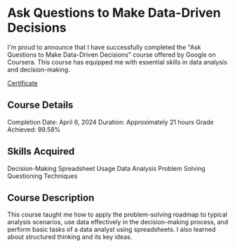 # Ask Questions to Make Data-Driven Decisions
I'm proud to announce that I have successfully completed the "Ask Questions to Make Data-Driven Decisions" course offered by Google on Coursera. This course has equipped me with essential skills in data analysis and decision-making.

[Certificate](https://www.coursera.org/account/accomplishments/certificate/7EPJWK9DM2Q9)
## Course Details
Completion Date: April 6, 2024
Duration: Approximately 21 hours
Grade Achieved: 99.58%
## Skills Acquired
Decision-Making
Spreadsheet Usage
Data Analysis
Problem Solving
Questioning Techniques
## Course Description
This course taught me how to apply the problem-solving roadmap to typical analysis scenarios, use data effectively in the decision-making process, and perform basic tasks of a data analyst using spreadsheets. I also learned about structured thinking and its key ideas.
